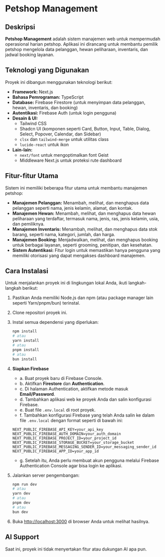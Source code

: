 # Petshop Management

## Deskripsi

**Petshop Management** adalah sistem manajemen web untuk mempermudah operasional harian petshop. Aplikasi ini dirancang untuk membantu pemilik petshop mengelola data pelanggan, hewan peliharaan, inventaris, dan jadwal booking layanan.

## Teknologi yang Digunakan

Proyek ini dibangun menggunakan teknologi berikut:

* **Framework:** Next.js
* **Bahasa Pemrograman:** TypeScript
* **Database:** Firebase Firestore (untuk menyimpan data pelanggan, hewan, inventaris, dan booking)
* **Autentikasi:** Firebase Auth (untuk login pengguna)
* **Desain & UI:**
    * Tailwind CSS
    * Shadcn UI (komponen seperti Card, Button, Input, Table, Dialog, Select, Popover, Calendar, dan Sidebar)
    * `clsx` dan `tailwind-merge` untuk utilitas class
    * `lucide-react` untuk ikon
* **Lain-lain:**
    * `next/font` untuk mengoptimalkan font Geist
    * Middleware Next.js untuk proteksi rute dashboard

## Fitur-fitur Utama

Sistem ini memiliki beberapa fitur utama untuk membantu manajemen petshop:

* **Manajemen Pelanggan:** Menambah, melihat, dan menghapus data pelanggan seperti nama, jenis kelamin, alamat, dan kontak.
* **Manajemen Hewan:** Menambah, melihat, dan menghapus data hewan peliharaan yang terdaftar, termasuk nama, jenis, ras, jenis kelamin, usia, dan pemiliknya.
* **Manajemen Inventaris:** Menambah, melihat, dan menghapus data stok barang, seperti nama, kategori, jumlah, dan harga.
* **Manajemen Booking:** Menjadwalkan, melihat, dan menghapus booking untuk berbagai layanan, seperti grooming, penitipan, dan kesehatan.
* **Sistem Autentikasi:** Fitur login untuk memastikan hanya pengguna yang memiliki otorisasi yang dapat mengakses dashboard manajemen.

## Cara Instalasi

Untuk menjalankan proyek ini di lingkungan lokal Anda, ikuti langkah-langkah berikut:

1.  Pastikan Anda memiliki Node.js dan npm (atau package manager lain seperti Yarn/pnpm/bun) terinstal.
2.  Clone repositori proyek ini.
3.  Instal semua dependensi yang diperlukan:

    ```bash
    npm install
    # atau
    yarn install
    # atau
    pnpm install
    # atau
    bun install
    ```

4.  **Siapkan Firebase**
    - a. Buat proyek baru di Firebase Console.
    - b. Aktifkan **Firestore** dan **Authentication**.
    - c. Di halaman Authentication, aktifkan metode masuk **Email/Password**.
    - d. Tambahkan aplikasi web ke proyek Anda dan salin konfigurasi Firebase.
    - e. Buat file `.env.local` di root proyek.
    - f. Tambahkan konfigurasi Firebase yang telah Anda salin ke dalam file `.env.local` dengan format seperti di bawah ini:
    ```
    NEXT_PUBLIC_FIREBASE_API_KEY=your_api_key
    NEXT_PUBLIC_FIREBASE_AUTH_DOMAIN=your_auth_domain
    NEXT_PUBLIC_FIREBASE_PROJECT_ID=your_project_id
    NEXT_PUBLIC_FIREBASE_STORAGE_BUCKET=your_storage_bucket
    NEXT_PUBLIC_FIREBASE_MESSAGING_SENDER_ID=your_messaging_sender_id
    NEXT_PUBLIC_FIREBASE_APP_ID=your_app_id
    ```
    - g. Setelah itu, Anda perlu membuat akun pengguna melalui Firebase Authentication Console agar bisa login ke aplikasi.

5.  Jalankan server pengembangan:

    ```bash
    npm run dev
    # atau
    yarn dev
    # atau
    pnpm dev
    # atau
    bun dev
    ```

6.  Buka [http://localhost:3000](http://localhost:3000) di browser Anda untuk melihat hasilnya.

## AI Support

Saat ini, proyek ini tidak menyertakan fitur atau dukungan AI apa pun.